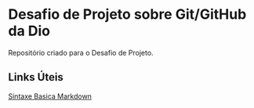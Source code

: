 # Desafio de Projeto sobre Git/GitHub da Dio
Repositório criado para  o Desafio de Projeto.
## Links Úteis
[Sintaxe Basica Markdown](https://www.markdownguide.org/basic-syntax/)
